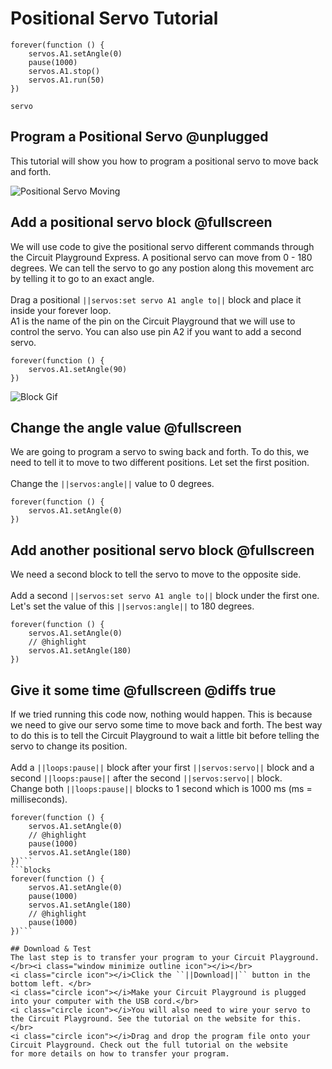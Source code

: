 # Positional Servo Tutorial

```ghost
forever(function () {
    servos.A1.setAngle(0)
    pause(1000)
    servos.A1.stop()
    servos.A1.run(50)
})

```
```package
servo
```
## Program a Positional Servo @unplugged
This tutorial will show you how to program a positional servo to move back and forth.

![Positional Servo Moving]()


## Add a positional servo block @fullscreen
We will use code to give the positional servo different commands through the Circuit Playground Express. A positional servo 
can move from 0 - 180 degrees. We can tell the servo to go any postion along this movement arc by telling it to go to an exact angle.
</br><i class="window minimize outline icon"></i></br>
<i class="circle icon"></i>Drag a positional ``||servos:set servo A1 angle to||`` block and place it inside your forever loop.</br>
<i class="circle icon"></i>A1 is the name of the pin on the Circuit Playground that we will use to control the servo. You can also use 
pin A2 if you want to add a second servo.

```blocks
forever(function () {
    servos.A1.setAngle(90)
})
```
![Block Gif](https://raw.githubusercontent.com/tyler-epl/positional-servo-tutorial/master/docs/static/pos-servo-step-one-v3.gif)

## Change the angle value @fullscreen
We are going to program a servo to swing back and forth. To do this, we need to tell it to move to two different positions. 
Let set the first position.
</br><i class="window minimize outline icon"></i></br>
<i class="circle icon"></i>Change the ``||servos:angle||`` value to 0 degrees.

```blocks
forever(function () {
    servos.A1.setAngle(0)
})
```

## Add another positional servo block @fullscreen
We need a second block to tell the servo to move to the opposite side.
</br><i class="window minimize outline icon"></i></br>
<i class="circle icon"></i>Add a second ``||servos:set servo A1 angle to||`` block under the first one.</br>
<i class="circle icon"></i>Let's set the value of this ``||servos:angle||`` to 180 degrees.

```blocks
forever(function () {
    servos.A1.setAngle(0)
    // @highlight
    servos.A1.setAngle(180)
})
```

## Give it some time @fullscreen @diffs true
If we tried running this code now, nothing would happen. This is because we need to give our servo some time to move back and forth. 
The best way to do this is to tell the Circuit Playground to wait a little bit before telling the servo to change its position.
</br><i class="window minimize outline icon"></i></br>
<i class="circle icon"></i>Add a ``||loops:pause||`` block after your first ``||servos:servo||`` block
and a second ``||loops:pause||`` after the second ``||servos:servo||`` block.
</br><i class="circle icon"></i>Change both ``||loops:pause||`` blocks to 1 second which is 1000 ms (ms = milliseconds).
```blocks
forever(function () {
    servos.A1.setAngle(0)
    // @highlight
    pause(1000)
    servos.A1.setAngle(180)
})```
```blocks
forever(function () {
    servos.A1.setAngle(0)
    pause(1000)
    servos.A1.setAngle(180)
    // @highlight
    pause(1000)
})```

## Download & Test
The last step is to transfer your program to your Circuit Playground. 
</br><i class="window minimize outline icon"></i></br>
<i class="circle icon"></i>Click the ``||Download||`` button in the bottom left. </br>
<i class="circle icon"></i>Make your Circuit Playground is plugged into your computer with the USB cord.</br>
<i class="circle icon"></i>You will also need to wire your servo to the Circuit Playground. See the tutorial on the website for this. </br>
<i class="circle icon"></i>Drag and drop the program file onto your Circuit Playground. Check out the full tutorial on the website 
for more details on how to transfer your program.

